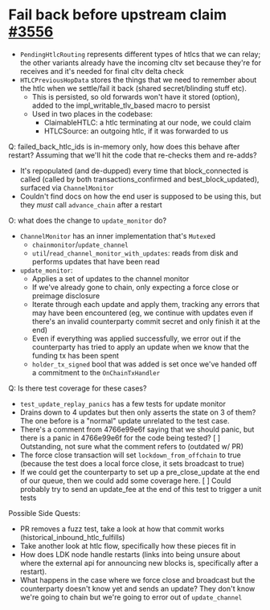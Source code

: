# Fail back before upstream claim [#3556](https://github.com/lightningdevkit/rust-lightning/pull/3556/commits/a78ea1ffe68cfa3f4b438bd7a1d52f2fe63d90b0)

- `PendingHtlcRouting` represents different types of htlcs that we can
  relay; the other variants already have the incoming cltv set because
  they're for receives and it's needed for final cltv delta check
- `HTLCPreviousHopData` stores the things that we need to remember about
  the htlc when we settle/fail it back (shared secret/blinding stuff
  etc).
  - This is persisted, so old forwards won't have it stored (option),
    added to the impl_writable_tlv_based macro to persist
  - Used in two places in the codebase:
    - ClaimableHTLC: a htlc terminating at our node, we could claim
    - HTLCSource: an outgoing htlc, if it was forwarded to us

Q: failed_back_htlc_ids is in-memory only, how does this behave after
   restart? Assuming that we'll hit the code that re-checks them and
   re-adds?
  - It's repopulated (and de-dupped) every time that block_connected
    is called (called by both transactions_confirmed and 
    best_block_updated), surfaced via `ChannelMonitor`
  - Couldn't find docs on how the end user is supposed to be using this,
    but they _must_ call `advance_chain` after a restart

O: what does the change to `update_monitor` do?
- `ChannelMonitor` has an inner implementation that's `Mutex`ed
  - `chainmonitor`/`update_channel`
  - `util`/`read_channel_monitor_with_updates`: reads from disk and
    performs updates that have been read
- `update_monitor`:
  - Applies a set of updates to the channel monitor
  - If we've already gone to chain, only expecting a force close or
    preimage disclosure
  - Iterate through each update and apply them, tracking any errors that
    may have been encountered (eg, we continue with updates even if 
    there's an invalid counterparty commit secret and only finish it
    at the end)
  - Even if everything was applied successfully, we error out if the
    counterparty has tried to apply an update when we know that the
    funding tx has been spent
  - `holder_tx_signed` bool that was added is set once we've handed
    off a commitment to the `OnChainTxHandler`

Q: Is there test coverage for these cases?
- `test_update_replay_panics` has a few tests for update monitor
- Drains down to 4 updates but then only asserts the state on 3 of 
  them? The one before is a "normal" update unrelated to the test case.
- There's a comment from 4766e99e6f saying that we should panic,
  but there is a panic in 4766e99e6f for the code being tested?
  [ ] Outstanding, not sure what the comment refers to (outdated w/ PR)
- The force close transaction will set `lockdown_from_offchain` to true
  (because the test does a local force close, it sets broadcast to true)
- If we could get the counterparty to set up a pre_close_update at
  the end of our queue, then we could add some coverage here.
  [ ] Could probably try to send an update_fee at the end of this test
  to trigger a unit tests

Possible Side Quests:
- PR removes a fuzz test, take a look at how that commit works
(historical_inbound_htlc_fulfills)
- Take another look at htlc flow, specifically how these pieces fit in
- How does LDK node handle restarts (links into being unsure about where
  the external api for announcing new blocks is, specifically after
  a restart).
- What happens in the case where we force close and broadcast but the
  counterparty doesn't know yet and sends an update? They don't know
  we're going to chain but we're going to error out of `update_channel`

